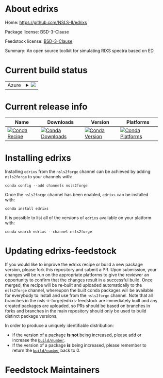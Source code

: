 About edrixs
============

Home: https://github.com/NSLS-II/edrixs

Package license: BSD-3-Clause

Feedstock license: [BSD-3-Clause](https://github.com/nsls-ii-forge/edrixs-feedstock/blob/master/LICENSE.txt)

Summary: An open source toolkit for simulating RIXS spectra based on ED

Current build status
====================


<table>
    
  <tr>
    <td>Azure</td>
    <td>
      <details>
        <summary>
          <a href="https://dev.azure.com/nsls2forge/nsls2forge/_build/latest?definitionId=172&branchName=master">
            <img src="https://dev.azure.com/nsls2forge/nsls2forge/_apis/build/status/edrixs-feedstock?branchName=master">
          </a>
        </summary>
        <table>
          <thead><tr><th>Variant</th><th>Status</th></tr></thead>
          <tbody><tr>
              <td>linux_64_python3.7</td>
              <td>
                <a href="https://dev.azure.com/nsls2forge/nsls2forge/_build/latest?definitionId=172&branchName=master">
                  <img src="https://dev.azure.com/nsls2forge/nsls2forge/_apis/build/status/edrixs-feedstock?branchName=master&jobName=linux&configuration=linux_64_python3.7" alt="variant">
                </a>
              </td>
            </tr><tr>
              <td>linux_64_python3.8</td>
              <td>
                <a href="https://dev.azure.com/nsls2forge/nsls2forge/_build/latest?definitionId=172&branchName=master">
                  <img src="https://dev.azure.com/nsls2forge/nsls2forge/_apis/build/status/edrixs-feedstock?branchName=master&jobName=linux&configuration=linux_64_python3.8" alt="variant">
                </a>
              </td>
            </tr><tr>
              <td>osx_64_python3.7</td>
              <td>
                <a href="https://dev.azure.com/nsls2forge/nsls2forge/_build/latest?definitionId=172&branchName=master">
                  <img src="https://dev.azure.com/nsls2forge/nsls2forge/_apis/build/status/edrixs-feedstock?branchName=master&jobName=osx&configuration=osx_64_python3.7" alt="variant">
                </a>
              </td>
            </tr><tr>
              <td>osx_64_python3.8</td>
              <td>
                <a href="https://dev.azure.com/nsls2forge/nsls2forge/_build/latest?definitionId=172&branchName=master">
                  <img src="https://dev.azure.com/nsls2forge/nsls2forge/_apis/build/status/edrixs-feedstock?branchName=master&jobName=osx&configuration=osx_64_python3.8" alt="variant">
                </a>
              </td>
            </tr>
          </tbody>
        </table>
      </details>
    </td>
  </tr>
</table>

Current release info
====================

| Name | Downloads | Version | Platforms |
| --- | --- | --- | --- |
| [![Conda Recipe](https://img.shields.io/badge/recipe-edrixs-green.svg)](https://anaconda.org/nsls2forge/edrixs) | [![Conda Downloads](https://img.shields.io/conda/dn/nsls2forge/edrixs.svg)](https://anaconda.org/nsls2forge/edrixs) | [![Conda Version](https://img.shields.io/conda/vn/nsls2forge/edrixs.svg)](https://anaconda.org/nsls2forge/edrixs) | [![Conda Platforms](https://img.shields.io/conda/pn/nsls2forge/edrixs.svg)](https://anaconda.org/nsls2forge/edrixs) |

Installing edrixs
=================

Installing `edrixs` from the `nsls2forge` channel can be achieved by adding `nsls2forge` to your channels with:

```
conda config --add channels nsls2forge
```

Once the `nsls2forge` channel has been enabled, `edrixs` can be installed with:

```
conda install edrixs
```

It is possible to list all of the versions of `edrixs` available on your platform with:

```
conda search edrixs --channel nsls2forge
```




Updating edrixs-feedstock
=========================

If you would like to improve the edrixs recipe or build a new
package version, please fork this repository and submit a PR. Upon submission,
your changes will be run on the appropriate platforms to give the reviewer an
opportunity to confirm that the changes result in a successful build. Once
merged, the recipe will be re-built and uploaded automatically to the
`nsls2forge` channel, whereupon the built conda packages will be available for
everybody to install and use from the `nsls2forge` channel.
Note that all branches in the nsls-ii-forge/edrixs-feedstock are
immediately built and any created packages are uploaded, so PRs should be based
on branches in forks and branches in the main repository should only be used to
build distinct package versions.

In order to produce a uniquely identifiable distribution:
 * If the version of a package **is not** being increased, please add or increase
   the [``build/number``](https://conda.io/docs/user-guide/tasks/build-packages/define-metadata.html#build-number-and-string).
 * If the version of a package **is** being increased, please remember to return
   the [``build/number``](https://conda.io/docs/user-guide/tasks/build-packages/define-metadata.html#build-number-and-string)
   back to 0.

Feedstock Maintainers
=====================


